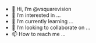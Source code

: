 - 👋 Hi, I’m @vsquarevision
- 👀 I’m interested in ...
- 🌱 I’m currently learning ...
- 💞️ I’m looking to collaborate on ...
- 📫 How to reach me ...

<!---
vsquarevision/vsquarevision is a ✨ special ✨ repository because its `README.md` (this file) appears on your GitHub profile.
You can click the Preview link to take a look at your changes.
--->
